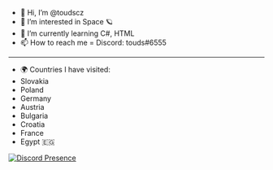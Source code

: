 - 👋 Hi, I’m @toudscz
- 👀 I’m interested in Space 🪐
- 🌱 I’m currently learning C#, HTML
- 📫 How to reach me = Discord: touds#6555

-------------------------------------------

- 🌍 Countries I have visited:
- Slovakia
- Poland
- Germany
- Austria
- Bulgaria
- Croatia
- France
- Egypt 🇪🇬

[![Discord Presence](https://lanyard.cnrad.dev/api/699240084913913918)](https://discord.com/users/699240084913913918)

<!---
NikolaNepozitek/NikolaNepozitek is a ✨ special ✨ repository because its `README.md` (this file) appears on your GitHub profile.
You can click the Preview link to take a look at your changes.
--->
